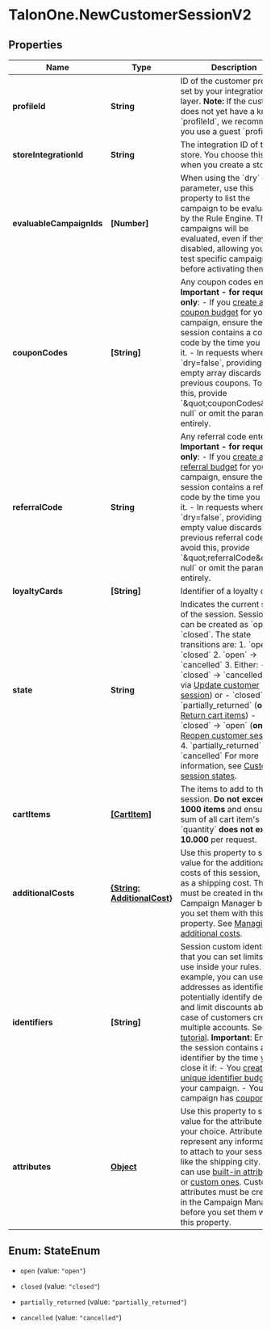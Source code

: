 # TalonOne.NewCustomerSessionV2

## Properties

Name | Type | Description | Notes
------------ | ------------- | ------------- | -------------
**profileId** | **String** | ID of the customer profile set by your integration layer.  **Note:** If the customer does not yet have a known &#x60;profileId&#x60;, we recommend you use a guest &#x60;profileId&#x60;.  | [optional] 
**storeIntegrationId** | **String** | The integration ID of the store. You choose this ID when you create a store. | [optional] 
**evaluableCampaignIds** | **[Number]** | When using the &#x60;dry&#x60; query parameter, use this property to list the campaign to be evaluated by the Rule Engine.  These campaigns will be evaluated, even if they are disabled, allowing you to test specific campaigns before activating them.  | [optional] 
**couponCodes** | **[String]** | Any coupon codes entered.  **Important - for requests only**:  - If you [create a coupon budget](https://docs.talon.one/docs/product/campaigns/settings/managing-campaign-budgets/#budget-types) for your campaign, ensure the session contains a coupon code by the time you close it. - In requests where &#x60;dry&#x3D;false&#x60;, providing an empty array discards any previous coupons. To avoid this, provide &#x60;\&quot;couponCodes\&quot;: null&#x60; or omit the parameter entirely.  | [optional] 
**referralCode** | **String** | Any referral code entered.  **Important - for requests only**:  - If you [create a referral budget](https://docs.talon.one/docs/product/campaigns/settings/managing-campaign-budgets/#budget-types) for your campaign, ensure the session contains a referral code by the time you close it. - In requests where &#x60;dry&#x3D;false&#x60;, providing an empty value discards the previous referral code. To avoid this, provide &#x60;\&quot;referralCode\&quot;: null&#x60; or omit the parameter entirely.  | [optional] 
**loyaltyCards** | **[String]** | Identifier of a loyalty card. | [optional] 
**state** | **String** | Indicates the current state of the session. Sessions can be created as &#x60;open&#x60; or &#x60;closed&#x60;. The state transitions are:  1. &#x60;open&#x60; → &#x60;closed&#x60; 2. &#x60;open&#x60; → &#x60;cancelled&#x60; 3. Either:    - &#x60;closed&#x60; → &#x60;cancelled&#x60; (**only** via [Update customer session](https://docs.talon.one/integration-api#tag/Customer-sessions/operation/updateCustomerSessionV2)) or    - &#x60;closed&#x60; → &#x60;partially_returned&#x60; (**only** via [Return cart items](https://docs.talon.one/integration-api#tag/Customer-sessions/operation/returnCartItems))    - &#x60;closed&#x60; → &#x60;open&#x60; (**only** via [Reopen customer session](https://docs.talon.one/integration-api#tag/Customer-sessions/operation/reopenCustomerSession)) 4. &#x60;partially_returned&#x60; → &#x60;cancelled&#x60;  For more information, see [Customer session states](https://docs.talon.one/docs/dev/concepts/entities/customer-sessions).  | [optional] [default to &#39;open&#39;]
**cartItems** | [**[CartItem]**](CartItem.md) | The items to add to this session. **Do not exceed 1000 items** and ensure the sum of all cart item&#39;s &#x60;quantity&#x60; **does not exceed 10.000** per request.  | [optional] 
**additionalCosts** | [**{String: AdditionalCost}**](AdditionalCost.md) | Use this property to set a value for the additional costs of this session, such as a shipping cost.  They must be created in the Campaign Manager before you set them with this property. See [Managing additional costs](https://docs.talon.one/docs/product/account/dev-tools/managing-additional-costs).  | [optional] 
**identifiers** | **[String]** | Session custom identifiers that you can set limits on or use inside your rules.  For example, you can use IP addresses as identifiers to potentially identify devices and limit discounts abuse in case of customers creating multiple accounts. See the [tutorial](https://docs.talon.one/docs/dev/tutorials/using-identifiers).  **Important**: Ensure the session contains an identifier by the time you close it if: - You [create a unique identifier budget](https://docs.talon.one/docs/product/campaigns/settings/managing-campaign-budgets/#budget-types) for your campaign. - Your campaign has [coupons](https://docs.talon.one/docs/product/campaigns/coupons/coupon-page-overview).  | [optional] 
**attributes** | [**Object**](.md) | Use this property to set a value for the attributes of your choice. Attributes represent any information to attach to your session, like the shipping city.  You can use [built-in attributes](https://docs.talon.one/docs/dev/concepts/attributes#built-in-attributes) or [custom ones](https://docs.talon.one/docs/dev/concepts/attributes#custom-attributes). Custom attributes must be created in the Campaign Manager before you set them with this property.  | [optional] 



## Enum: StateEnum


* `open` (value: `"open"`)

* `closed` (value: `"closed"`)

* `partially_returned` (value: `"partially_returned"`)

* `cancelled` (value: `"cancelled"`)




